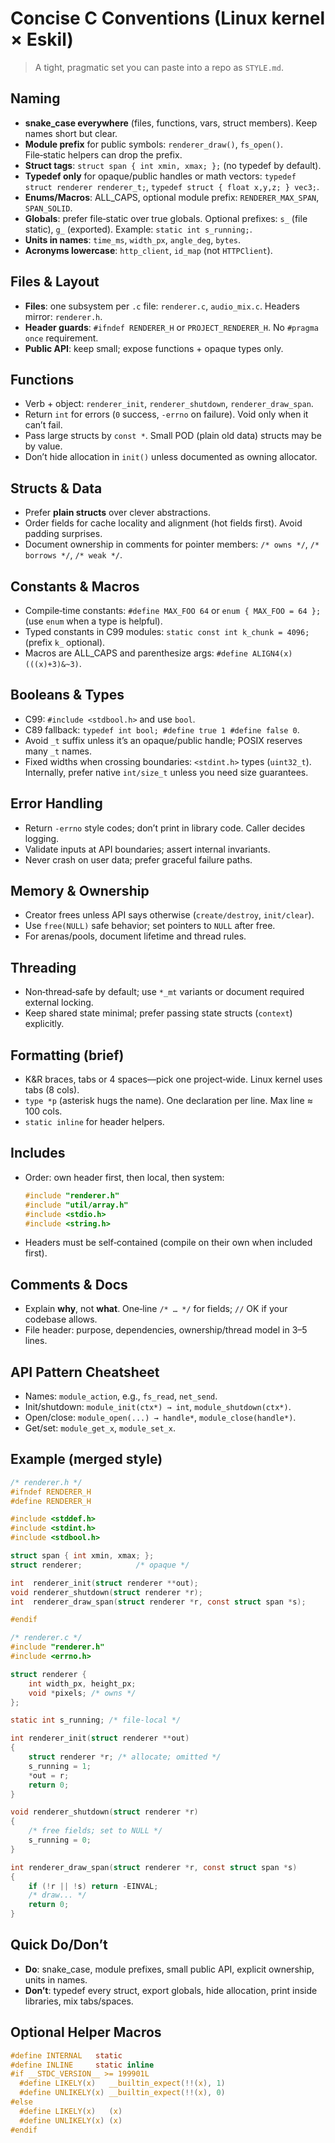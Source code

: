 # Concise C Conventions (Linux kernel × Eskil)

> A tight, pragmatic set you can paste into a repo as `STYLE.md`.

## Naming
- **snake_case everywhere** (files, functions, vars, struct members). Keep names short but clear.
- **Module prefix** for public symbols: `renderer_draw()`, `fs_open()`. File‑static helpers can drop the prefix.
- **Struct tags**: `struct span { int xmin, xmax; };` (no typedef by default).
- **Typedef only** for opaque/public handles or math vectors: `typedef struct renderer renderer_t;`, `typedef struct { float x,y,z; } vec3;`.
- **Enums/Macros**: ALL_CAPS, optional module prefix: `RENDERER_MAX_SPAN`, `SPAN_SOLID`.
- **Globals**: prefer file‑static over true globals. Optional prefixes: `s_` (file static), `g_` (exported). Example: `static int s_running;`.
- **Units in names**: `time_ms`, `width_px`, `angle_deg`, `bytes`.
- **Acronyms lowercase**: `http_client`, `id_map` (not `HTTPClient`).

## Files & Layout
- **Files**: one subsystem per `.c` file: `renderer.c`, `audio_mix.c`. Headers mirror: `renderer.h`.
- **Header guards**: `#ifndef RENDERER_H` or `PROJECT_RENDERER_H`. No `#pragma once` requirement.
- **Public API**: keep small; expose functions + opaque types only.

## Functions
- Verb + object: `renderer_init`, `renderer_shutdown`, `renderer_draw_span`.
- Return `int` for errors (`0` success, `-errno` on failure). Void only when it can’t fail.
- Pass large structs by `const *`. Small POD (plain old data) structs may be by value.
- Don’t hide allocation in `init()` unless documented as owning allocator.

## Structs & Data
- Prefer **plain structs** over clever abstractions.
- Order fields for cache locality and alignment (hot fields first). Avoid padding surprises.
- Document ownership in comments for pointer members: `/* owns */`, `/* borrows */`, `/* weak */`.

## Constants & Macros
- Compile‑time constants: `#define MAX_FOO 64` or `enum { MAX_FOO = 64 };` (use `enum` when a type is helpful).
- Typed constants in C99 modules: `static const int k_chunk = 4096;` (prefix `k_` optional).
- Macros are ALL_CAPS and parenthesize args: `#define ALIGN4(x) (((x)+3)&~3)`.

## Booleans & Types
- C99: `#include <stdbool.h>` and use `bool`.
- C89 fallback: `typedef int bool; #define true 1 #define false 0`.
- Avoid `_t` suffix unless it’s an opaque/public handle; POSIX reserves many `_t` names.
- Fixed widths when crossing boundaries: `<stdint.h>` types (`uint32_t`). Internally, prefer native `int/size_t` unless you need size guarantees.

## Error Handling
- Return `-errno` style codes; don’t print in library code. Caller decides logging.
- Validate inputs at API boundaries; assert internal invariants.
- Never crash on user data; prefer graceful failure paths.

## Memory & Ownership
- Creator frees unless API says otherwise (`create/destroy`, `init/clear`).
- Use `free(NULL)` safe behavior; set pointers to `NULL` after free.
- For arenas/pools, document lifetime and thread rules.

## Threading
- Non‑thread‑safe by default; use `*_mt` variants or document required external locking.
- Keep shared state minimal; prefer passing state structs (`context`) explicitly.

## Formatting (brief)
- K&R braces, tabs or 4 spaces—pick one project‑wide. Linux kernel uses tabs (8 cols).
- `type *p` (asterisk hugs the name). One declaration per line. Max line ≈ 100 cols.
- `static inline` for header helpers.

## Includes
- Order: own header first, then local, then system:
  ```c
  #include "renderer.h"
  #include "util/array.h"
  #include <stdio.h>
  #include <string.h>
  ```
- Headers must be self‑contained (compile on their own when included first).

## Comments & Docs
- Explain **why**, not **what**. One‑line `/* … */` for fields; `//` OK if your codebase allows.
- File header: purpose, dependencies, ownership/thread model in 3–5 lines.

## API Pattern Cheatsheet
- Names: `module_action`, e.g., `fs_read`, `net_send`.
- Init/shutdown: `module_init(ctx*) → int`, `module_shutdown(ctx*)`.
- Open/close: `module_open(...) → handle*`, `module_close(handle*)`.
- Get/set: `module_get_x`, `module_set_x`.

## Example (merged style)
```c
/* renderer.h */
#ifndef RENDERER_H
#define RENDERER_H

#include <stddef.h>
#include <stdint.h>
#include <stdbool.h>

struct span { int xmin, xmax; };
struct renderer;            /* opaque */

int  renderer_init(struct renderer **out);
void renderer_shutdown(struct renderer *r);
int  renderer_draw_span(struct renderer *r, const struct span *s);

#endif
```

```c
/* renderer.c */
#include "renderer.h"
#include <errno.h>

struct renderer {
    int width_px, height_px;
    void *pixels; /* owns */
};

static int s_running; /* file-local */

int renderer_init(struct renderer **out)
{
    struct renderer *r; /* allocate; omitted */
    s_running = 1;
    *out = r;
    return 0;
}

void renderer_shutdown(struct renderer *r)
{
    /* free fields; set to NULL */
    s_running = 0;
}

int renderer_draw_span(struct renderer *r, const struct span *s)
{
    if (!r || !s) return -EINVAL;
    /* draw... */
    return 0;
}
```

## Quick Do/Don’t
- **Do**: snake_case, module prefixes, small public API, explicit ownership, units in names.
- **Don’t**: typedef every struct, export globals, hide allocation, print inside libraries, mix tabs/spaces.

## Optional Helper Macros
```c
#define INTERNAL   static
#define INLINE     static inline
#if __STDC_VERSION__ >= 199901L
  #define LIKELY(x)   __builtin_expect(!!(x), 1)
  #define UNLIKELY(x) __builtin_expect(!!(x), 0)
#else
  #define LIKELY(x)   (x)
  #define UNLIKELY(x) (x)
#endif
```

